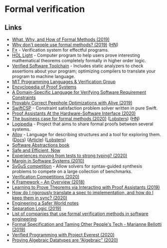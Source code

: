 # Formal verification

## Links

* [What, Why, and How of Formal Methods \(2019\)](https://cloudbootup.com/post/what-why-and-how-of-formal-methods.html)
* [Why don't people use formal methods? \(2019\)](https://www.hillelwayne.com/post/why-dont-people-use-formal-methods/) \([HN](https://news.ycombinator.com/item?id=18965274)\)
* [F\*](https://github.com/FStarLang/FStar) - Verification system for effectful programs.
* [HOL Light](https://www.cl.cam.ac.uk/%7Ejrh13/hol-light/) - Computer program to help users prove interesting mathematical theorems completely formally in higher order logic.
* [Verified Software Toolchain](https://github.com/PrincetonUniversity/VST) - Includes static analyzers to check assertions about your program; optimizing compilers to translate your program to machine language.
* [MIT Programming Languages & Verification Group](http://plv.csail.mit.edu/)
* [Encyclopedia of Proof Systems](https://github.com/ProofSystem/Encyclopedia/blob/master/main.pdf)
* [A Domain-Specific Language for Verifying Software Requirement Constraints](https://arxiv.org/pdf/1911.02679.pdf)
* [Provably Correct Peephole Optimizations with Alive \(2019\)](https://www.cs.cornell.edu/courses/cs6120/2019fa/blog/alive/)
* [SwiftCSP](https://github.com/davecom/SwiftCSP) - Constraint satisfaction problem solver written in pure Swift.
* [Proof Assistants At the Hardware-Software Interface \(2020\)](https://www.youtube.com/watch?v=GXXOyXeyKeY)
* [The business case for formal methods \(2020\)](https://www.hillelwayne.com/post/business-case-formal-methods/) \([Lobsters](https://lobste.rs/s/ywgjhd/business_case_for_formal_methods)\) \([HN](https://news.ycombinator.com/item?id=22321756)\)
* [Logipedia](https://github.com/Deducteam/Logipedia) - Project that aims to share formal proofs between several systems.
* [Alloy](http://alloytools.org/about.html) - Language for describing structures and a tool for exploring them. \([Docs](https://alloy.readthedocs.io/en/latest/)\) \([Article](https://www.hillelwayne.com/post/alloydocs/)\) \([Lobsters](https://lobste.rs/s/g41wko/announcing_alloydocs)\)
* [Software Abstractions book](http://softwareabstractions.org/)
* [Safe and Efficient, Now](http://okmij.org/ftp/Computation/lightweight-static-guarantees.html)
* [Experiences moving from tests to strong typing? \(2020\)](https://lobste.rs/s/olecii/experiences_moving_from_tests_strong)
* [Margin in Software Systems \(2010\)](https://blog.regehr.org/archives/50)
* [SyGuS competition](https://sygus.org/) - Allow solvers for syntax-guided synthesis problems to compete on a large collection of benchmarks.
* [Verification Competitions \(2020\)](https://alastairreid.github.io/verification-competitions/)
* [K Framework – An Overview \(2018\)](https://runtimeverification.com/blog/k-framework-an-overview/)
* [Learning to Prove Theorems via Interacting with Proof Assistants \(2019\)](https://arxiv.org/abs/1905.09381)
* [How do I rigorously translate a spec to implementation, and how do I keep them in sync? \(2020\)](https://twitter.com/hillelogram/status/1258440258343112715)
* [Engineering a Safer World notes](https://lobste.rs/s/fcntwr/what_are_you_doing_this_weekend#c_kesgdu)
* [Separation Logic \(2019\)](https://cacm.acm.org/magazines/2019/2/234356-separation-logic/fulltext)
* [List of companies that use formal verification methods in software engineering](https://github.com/ligurio/practical-fm)
* [Formal Specification and Taming Other People's Tech - Marianne Bellotti \(2019\)](https://www.youtube.com/watch?v=oMSmkRGzQ64)
* [Verified Programming with Project Everest \(2020\)](https://www.youtube.com/watch?v=5B7iI2onu8s)
* [Proving Algebraic Datatypes are “Algebraic” \(2020\)](https://soap.coffee/~lthms/posts/AlgebraicDatatypes.html)

